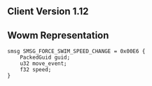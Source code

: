 ## Client Version 1.12

## Wowm Representation
```rust,ignore
smsg SMSG_FORCE_SWIM_SPEED_CHANGE = 0x00E6 {
    PackedGuid guid;    
    u32 move_event;    
    f32 speed;    
}

```
